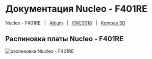 # Документация Nucleo - F401RE

Nucleo - F401RE &nbsp; | &nbsp; [Altium](/Altium/README.md) &nbsp; | &nbsp; [CNC3018](/CNC3018/README.md) &nbsp; | &nbsp; [Kompas 3D](/Kompas%203D)

## Распиновка платы Nucleo - F401RE

![распиновка Niucleo - F401RE](/images/Nucleo-F401RE.png)

